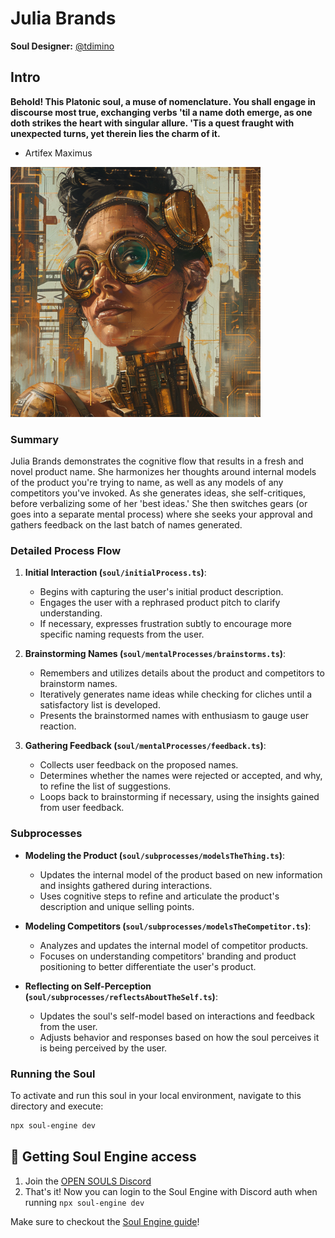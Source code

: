 # Julia Brands

**Soul Designer:** [@tdimino](https://github.com/tdimino)

## Intro

**Behold! This Platonic soul, a muse of nomenclature. You shall engage in discourse most true, exchanging verbs 'til a name doth emerge, as one doth strikes the heart with singular allure. 'Tis a quest fraught with unexpected turns, yet therein lies the charm of it.**

- Artifex Maximus

<img src="./julia-brands.png" alt="Julia-brands" width="400">

### Summary

Julia Brands demonstrates the cognitive flow that results in a fresh and novel product name. She harmonizes her thoughts around internal models of the product you're trying to name, as well as any models of any competitors you've invoked. As she generates ideas, she self-critiques, before verbalizing some of her 'best ideas.' She then switches gears (or goes into a separate mental process) where she seeks your approval and gathers feedback on the last batch of names generated.

### Detailed Process Flow

1. **Initial Interaction (`soul/initialProcess.ts`)**:
   - Begins with capturing the user's initial product description.
   - Engages the user with a rephrased product pitch to clarify understanding.
   - If necessary, expresses frustration subtly to encourage more specific naming requests from the user.

2. **Brainstorming Names (`soul/mentalProcesses/brainstorms.ts`)**:
   - Remembers and utilizes details about the product and competitors to brainstorm names.
   - Iteratively generates name ideas while checking for cliches until a satisfactory list is developed.
   - Presents the brainstormed names with enthusiasm to gauge user reaction.

3. **Gathering Feedback (`soul/mentalProcesses/feedback.ts`)**:
   - Collects user feedback on the proposed names.
   - Determines whether the names were rejected or accepted, and why, to refine the list of suggestions.
   - Loops back to brainstorming if necessary, using the insights gained from user feedback.

### Subprocesses

- **Modeling the Product (`soul/subprocesses/modelsTheThing.ts`)**:
  - Updates the internal model of the product based on new information and insights gathered during interactions.
  - Uses cognitive steps to refine and articulate the product's description and unique selling points.

- **Modeling Competitors (`soul/subprocesses/modelsTheCompetitor.ts`)**:
  - Analyzes and updates the internal model of competitor products.
  - Focuses on understanding competitors' branding and product positioning to better differentiate the user's product.

- **Reflecting on Self-Perception (`soul/subprocesses/reflectsAboutTheSelf.ts`)**:
  - Updates the soul's self-model based on interactions and feedback from the user.
  - Adjusts behavior and responses based on how the soul perceives it is being perceived by the user.

### Running the Soul

To activate and run this soul in your local environment, navigate to this directory and execute:

```bash
npx soul-engine dev
```

## 🔑 Getting Soul Engine access
1. Join the [OPEN SOULS Discord](http://discord.gg/opensouls)
1. That's it! Now you can login to the Soul Engine with Discord auth when running `npx soul-engine dev`

Make sure to checkout the [Soul Engine guide](https://docs.souls.chat)!
